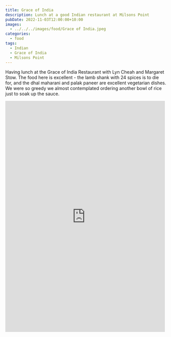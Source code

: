 ```yaml
---
title: Grace of India
description: Lunch at a good Indian restaurant at Milsons Point
pubDate: 2022-11-03T12:00:00+10:00
images:
  - ../../../images/food/Grace of India.jpeg
categories:
  - food
tags:
  - Indian
  - Grace of India
  - Milsons Point
---
```


Having lunch at the Grace of India Restaurant with Lyn Cheah and Margaret Stow. The food here is excellent - the lamb shank with 24 spices is to die for, and the dhal maharani and palak paneer are excellent vegetarian dishes. We were so greedy we almost contemplated ordering another bowl of rice just to soak up the sauce.

<iframe src="https://www.facebook.com/plugins/post.php?href=https%3A%2F%2Fwww.facebook.com%2Fchris1.tham%2Fposts%2Fpfbid0284ykvhHQ7dZYrDH4vZnin1vAoigCGn5uTczanUEoLuuFfg8gd1eNt4SqMeaPcHYQl&show_text=true&width=500" width="500" height="723" style="border:none;overflow:hidden" scrolling="no" frameborder="0" allowfullscreen="true" allow="autoplay; clipboard-write; encrypted-media; picture-in-picture; web-share"></iframe>
